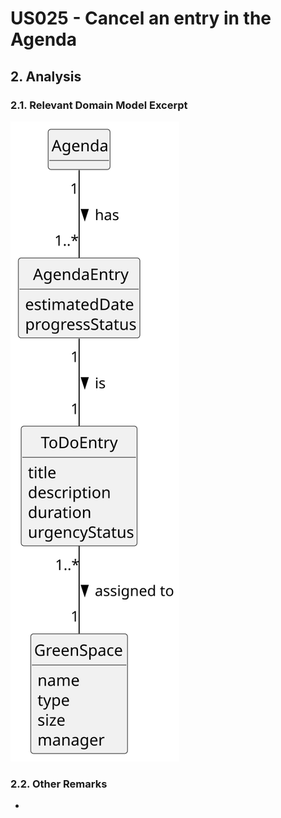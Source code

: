# US025 - Cancel an entry in the Agenda

## 2. Analysis

### 2.1. Relevant Domain Model Excerpt 

![Domain Model](svg/us025-domain-model.svg)

### 2.2. Other Remarks

- 
